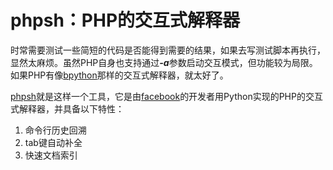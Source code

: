 # phpsh：PHP的交互式解释器

<p>时常需要测试一些简短的代码是否能得到需要的结果，如果去写测试脚本再执行，显然太麻烦。虽然PHP自身也支持通过<strong><em>-a</em></strong>参数启动交互模式，但功能较为局限。如果PHP有像<a href="http://bpython-interpreter.org/">bpython</a>那样的交互式解释器，就太好了。</p>

<p><a href="http://www.phpsh.org/">phpsh</a>就是这样一个工具，它是由<a href="http://zh.wikipedia.org/wiki/Facebook">facebook</a>的开发者用Python实现的PHP的交互式解释器，并具备以下特性：</p>

<ol>
<li>命令行历史回溯</li>
<li>tab键自动补全</li>
<li>快速文档索引</li>
</ol>

